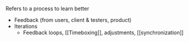 

Refers to a process to learn better


- Feedback (from users, client & testers, product)
- Iterations
	- Feedback loops, [[Timeboxing]], adjustments, [[synchronization]]